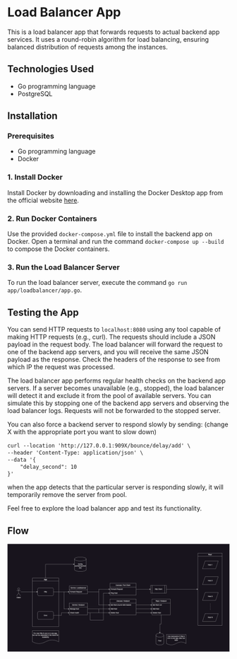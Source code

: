 # Load Balancer App

This is a load balancer app that forwards requests to actual backend app services. It uses a round-robin algorithm for load balancing, ensuring balanced distribution of requests among the instances.

## Technologies Used
- Go programming language
- PostgreSQL

## Installation
### Prerequisites
- Go programming language
- Docker

### 1. Install Docker
Install Docker by downloading and installing the Docker Desktop app from the official website [here](https://www.docker.com/products/docker-desktop/).

### 2. Run Docker Containers
Use the provided `docker-compose.yml` file to install the backend app on Docker. Open a terminal and run the command `docker-compose up --build` to compose the Docker containers.

### 3. Run the Load Balancer Server
To run the load balancer server, execute the command `go run app/loadbalancer/app.go`.

## Testing the App
You can send HTTP requests to `localhost:8080` using any tool capable of making HTTP requests (e.g., curl). The requests should include a JSON payload in the request body. The load balancer will forward the request to one of the backend app servers, and you will receive the same JSON payload as the response. Check the headers of the response to see from which IP the request was processed.

The load balancer app performs regular health checks on the backend app servers. If a server becomes unavailable (e.g., stopped), the load balancer will detect it and exclude it from the pool of available servers. You can simulate this by stopping one of the backend app servers and observing the load balancer logs. Requests will not be forwarded to the stopped server.

You can also force a backend server to respond slowly by sending: (change X with the appropriate port you want to slow down)

```
curl --location 'http://127.0.0.1:909X/bounce/delay/add' \
--header 'Content-Type: application/json' \
--data '{
    "delay_second": 10
}'
```

when the app detects that the particular server is responding slowly, it will temporarily remove the server from pool.

Feel free to explore the load balancer app and test its functionality.

## Flow
![Load Balancer Flow](loadbalancer.drawio.png)
